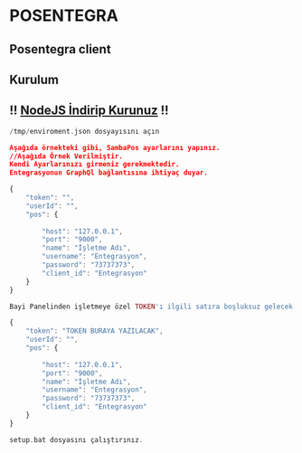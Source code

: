 # POSENTEGRA

## Posentegra client

## Kurulum
 ## !! [NodeJS İndirip Kurunuz](https://nodejs.org/en/) !!


```php
/tmp/enviroment.json dosyayısını açın
```
```json
Aşağıda örnekteki gibi, SambaPos ayarlarını yapınız. 
//Aşağıda Örnek Verilmiştir.
Kendi Ayarlarınızı girmeniz gerekmektedir.
Entegrasyonun GraphQl bağlantısına ihtiyaç duyar. 
```

```js
{
    "token": "",
    "userId": "",
    "pos": {
        
        "host": "127.0.0.1",
        "port": "9000",
        "name": "İşletme Adı",
        "username": "Entegrasyon",
        "password": "73737373",
        "client_id": "Entegrasyon"
    }
}
```
```php
Bayi Panelinden işletmeye özel TOKEN'ı ilgili satıra boşluksuz gelecek şekilde yazınız.
```

```js
{
    "token": "TOKEN BURAYA YAZILACAK",
    "userId": "",
    "pos": {
        
        "host": "127.0.0.1",
        "port": "9000",
        "name": "İşletme Adı",
        "username": "Entegrasyon",
        "password": "73737373",
        "client_id": "Entegrasyon"
    }
}
```

```php
setup.bat dosyasını çalıştırınız.
```


